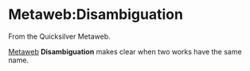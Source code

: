 
# Metaweb:Disambiguation

From the Quicksilver Metaweb.

[Metaweb](/metaweb) **Disambiguation** makes clear when two works have the same name.
